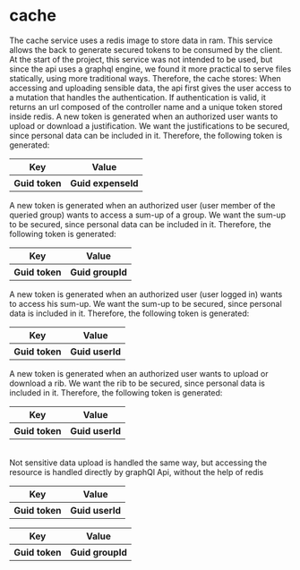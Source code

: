 # cache

The cache service uses a redis image to store data in ram. This service allows the back to generate secured tokens to be consumed by the client.
At the start of the project, this service was not intended to be used, but since the api uses a graphql engine, we found it more practical to serve files statically, using more traditional ways.
Therefore, the cache stores:
<tabs>
    <tab title="Sensible data tokens">
        When accessing and uploading sensible data, the api first gives the user access to a mutation that handles the authentication. If authentication is valid, it returns an url composed of the controller name and a unique token stored inside redis.
        <tabs>
            <tab title="Justifications">
                A new token is generated when an authorized user wants to upload or download a justification.
                We want the justifications to be secured, since personal data can be included in it.
                Therefore, the following token is generated:
            <table>
                <tr>
                    <th>Key</th>
                    <th>Value</th>
                </tr>
                <tr>
                    <th>Guid token</th>
                    <th>Guid expenseId</th>
                </tr>
            </table>
            </tab>
            <tab title="Group Sum-up">
                A new token is generated when an authorized user (user member of the queried group) wants to access a sum-up of a group.
                We want the sum-up to be secured, since personal data can be included in it.
                Therefore, the following token is generated:
                <table>
                    <tr>
                        <th>Key</th>
                        <th>Value</th>
                    </tr>
                    <tr>
                        <th>Guid token</th>
                        <th>Guid groupId</th>
                    </tr>
                </table>
            </tab>
            <tab title="Group Sum-up">
                A new token is generated when an authorized user (user logged in) wants to access his sum-up.
                We want the sum-up to be secured, since personal data is included in it.
                Therefore, the following token is generated:
                <table>
                    <tr>
                        <th>Key</th>
                        <th>Value</th>
                    </tr>
                    <tr>
                        <th>Guid token</th>
                        <th>Guid userId</th>
                    </tr>
                </table>
            </tab>
            <tab title="Ribs">
                A new token is generated when an authorized user wants to upload or download a rib.
                We want the rib to be secured, since personal data is included in it.
                Therefore, the following token is generated:
                <table>
                    <tr>
                        <th>Key</th>
                        <th>Value</th>
                    </tr>
                    <tr>
                        <th>Guid token</th>
                        <th>Guid userId</th>
                    </tr>
                </table>            
            </tab>
        </tabs>
    </tab>
    <tab title="Not sensible data tokens">
        Not sensitive data upload is handled the same way, but accessing the resource is handled directly by graphQl Api, without the help of redis
        <tabs>
            <tab title="Avatars">
                <table>
                    <tr>
                    <th>Key</th>
                    <th>Value</th>
                    </tr>
                    <tr>
                    <th>Guid token</th>
                    <th>Guid userId</th>
                    </tr>
                </table>
            </tab>
            <tab title="Group Image">
                <table>
                    <tr>
                    <th>Key</th>
                    <th>Value</th>
                    </tr>
                    <tr>
                    <th>Guid token</th>
                    <th>Guid groupId</th>
                    </tr>
                </table>
            </tab>
            </tabs>
    </tab>
</tabs>